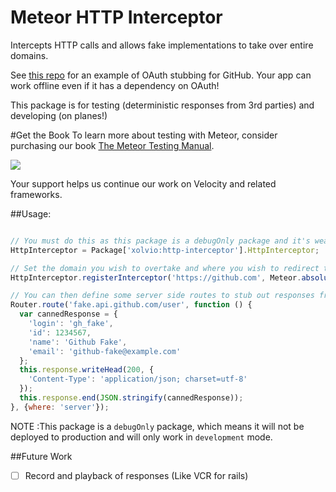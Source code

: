 Meteor HTTP Interceptor
=======================

Intercepts HTTP calls and allows fake implementations to take over entire domains.

See [this repo](https://github.com/xolvio/meteor-github-fake) for an example of OAuth stubbing for 
GitHub. Your app can work offline even if it has a dependency on OAuth! 

This package is for testing (deterministic responses from 3rd parties) and developing (on planes!) 

#Get the Book
To learn more about testing with Meteor, consider purchasing our book [The Meteor Testing Manual](http://www.meteortesting.com/?utm_source=cleaner&utm_medium=banner&utm_campaign=cleaner).

[![](http://www.meteortesting.com/img/tmtm.gif)](http://www.meteortesting.com/?utm_source=cleaner&utm_medium=banner&utm_campaign=cleaner)

Your support helps us continue our work on Velocity and related frameworks.

##Usage:

```javascript

// You must do this as this package is a debugOnly package and it's weakly referenced
HttpInterceptor = Package['xolvio:http-interceptor'].HttpInterceptor;

// Set the domain you wish to overtake and where you wish to redirect the requests to
HttpInterceptor.registerInterceptor('https://github.com', Meteor.absoluteUrl('fake.github.com'));

// You can then define some server side routes to stub out responses from the domain you overtook
Router.route('fake.api.github.com/user', function () {
  var cannedResponse = {
    'login': 'gh_fake',
    'id': 1234567,
    'name': 'Github Fake',
    'email': 'github-fake@example.com'
  };
  this.response.writeHead(200, {
    'Content-Type': 'application/json; charset=utf-8'
  });
  this.response.end(JSON.stringify(cannedResponse));
}, {where: 'server'});
```

NOTE :This package is a `debugOnly` package, which means it will not be deployed to production and
will only work in `development` mode.

##Future Work
* [ ] Record and playback of responses (Like VCR for rails)
